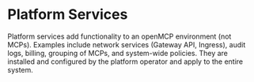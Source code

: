 # Platform Services

Platform services add functionality to an openMCP environment (not MCPs). Examples include network services (Gateway API, Ingress), audit logs, billing, grouping of MCPs, and system-wide policies. They are installed and configured by the platform operator and apply to the entire system.
